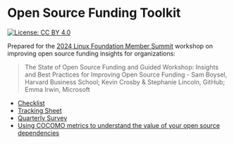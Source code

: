 # Open Source Funding Toolkit

[![License: CC BY 4.0](https://img.shields.io/badge/License-CC_BY_4.0-lightgrey.svg)](https://creativecommons.org/licenses/by/4.0/)

Prepared for the [2024 Linux Foundation Member Summit](https://sched.co/1nazB) workshop on improving open source funding insights for organizations:

> The State of Open Source Funding and Guided Workshop: Insights and Best Practices for Improving Open Source Funding - Sam Boysel, Harvard Business School; Kevin Crosby & Stephanie Lincoln, GitHub; Emma Irwin, Microsoft

- [Checklist](https://docs.google.com/document/d/1-1XTMGh8RumWhtcM5IQU_T71qj-1PB0eNHtT8rXXbTI/edit?usp=sharing)
- [Tracking Sheet](https://docs.google.com/spreadsheets/d/1b6t4DkmT0Z95zxBzv0F7iy9Y_3EzG4_PL2xwF1Pam54/edit?usp=sharing)
- [Quarterly Survey](https://docs.google.com/spreadsheets/d/1GTi-VWbs-jC3bV96W710mzWVWwgI97tLoSRM4c7Axo8/edit?usp=sharing)
- [Using COCOMO metrics to understand the value of your open source dependencies](https://docs.google.com/document/d/1fx3V6m018f_5zxvasaD0_RUWfJM-CBWegz6VjMCk2XE/edit?usp=sharing)
